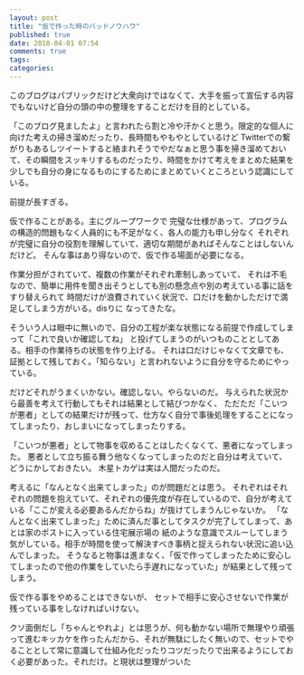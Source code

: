 ```yaml
---
layout: post
title: "仮で作った時のバッドノウハウ"
published: true
date: 2018-04-01 07:54
comments: true
tags: 
categories: 
---
```


このブログはパブリックだけど大衆向けではなくて、大手を振って宣伝する内容でもないけど自分の頭の中の整理をすることだけを目的としている。

「このブログ見ましたよ」と言われたら割と冷や汗かくと思う。限定的な個人に向けた考えの掃き溜めだったり、長時間もやもやとしているけど
Twitterでの繋がりもあるしツイートすると絡まれそうでやだなぁと思う事を掃き溜めておいて、その瞬間をスッキリするものだったり、時間をかけて考えをまとめた結果を少しでも自分の身になるものにするためにまとめていくところという認識にしている。



前提が長すぎる。



仮で作ることがある。主にグループワークで
完璧な仕様があって、プログラムの構造的問題もなく人員的にも不足がなく、各人の能力も申し分なく
それぞれが完璧に自分の役割を理解していて、適切な期間があればそんなことはしないんだけど。
そんな事はあり得ないので、仮で作る場面が必要になる。


作業分担がされていて、複数の作業がそれぞれ牽制しあっていて、
それは不毛なので、簡単に用件を聞き出そうとしても別の懸念点や別の考えている事に話をすり替えられて
時間だけが浪費されていく状況で、口だけを動かしただけで満足してしまう方がいる。disりに
なってきたな。

そういう人は眼中に無いので、自分の工程が楽な状態になる前提で作成してしまって「これで良いか確認してね」
と投げてしまうのがいつものこととしてある。相手の作業待ちの状態を作り上げる。
それは口だけじゃなくて文章でも、証拠として残しておく。「知らない」と言われないように自分を守るためにやっている。

だけどそれがうまくいかない。確認しない。やらないのだ。
与えられた状況から最善を考えて行動してもそれは結果として結びつかなく、
ただただ「こいつが悪者」としての結果だけが残って、仕方なく自分で事後処理をすることになってしまったり、おしまいになってしまったりする。

「こいつが悪者」として物事を収めることはしたくなくて、悪者になってしまった。
悪者として立ち振る舞う他なくなってしまったのだと自分は考えていて、どうにかしておきたい。
木星トカゲは実は人間だったのだ。


考えるに「なんとなく出来てしまった」のが問題だとは思う。
それぞれはそれぞれの問題を抱えていて、それぞれの優先度が存在しているので、自分が考えている「ここが変える必要あるんだからね」が抜けてしまうんじゃないか。
「なんとなく出来てしまった」ために済んだ事としてタスクが完了してしまって、あとは家のポストに入っている住宅展示場の
紙のような意識でスルーしてしまう気がしている。相手が時間を使って解決すべき事柄と捉えられない状況に追い込んでしまった。
そうなると物事は進まなく、「仮で作ってしまったために安心してしまったので他の作業をしていたら手遅れになっていた」が結果として残ってしまう。

仮で作る事をやめることはできないが、
セットで相手に安心させないで作業が残っている事をしなければいけない。


クソ面倒だし「ちゃんとやれよ」とは思うが、何も動かない場所で無理やり頑張って進むキッカケを作ったんだから、それが無駄にしたく無いので、セットでやることとして常に意識して仕組み化だったりコツだったりで出来るようにしておく必要があった。それだけ。と現状は整理がついた



